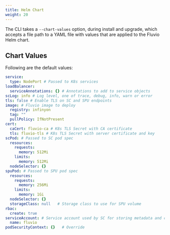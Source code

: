 ```yaml
---
title: Helm Chart
weight: 20
---
```


The CLI takes a `--chart-values` option, during install and upgrade, which accepts a file path to a YAML file with values that are applied to the Fluvio Helm chart.

## Chart Values

Following are the default values:

```yaml
service:
  type: NodePort # Passed to K8s services
loadBalancer:
  serviceAnnotations: {} # Annotations to add to service objects
scLog: info # Log level, one of trace, debug, info, warn or error
tls: false # Enable TLS on SC and SPU endpoints
image: # Fluvio image to deploy
  registry: infinyon
  tag: ""
  pullPolicy: IfNotPresent
cert: 
  caCert: fluvio-ca # K8s TLS Secret with CA certificate
  tls: fluvio-tls # K8s TLS Secret with server certificate and key
scPod: # Passed to SC pod spec
  resources:
    requests:
      memory: 512Mi
    limits:
      memory: 512Mi
  nodeSelector: {}
spuPod: # Passed to SPU pod spec
  resources:
    requests:
      memory: 256Mi
    limits:
      memory: 1Gi
  nodeSelector: {}
  storageClass: null   # Storage class to use for SPU volume
rbac:
  create: true
serviceAccount: # Service account used by SC for storing metadata and configuring managed SPU groups
  name: fluvio
podSecurityContext: {}   # Override 
```
